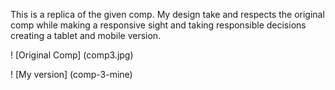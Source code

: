 This is a replica of the given comp. My design take and respects the original comp while making a responsive sight and taking
responsible decisions creating a tablet and mobile version.





! [Original Comp] (comp3.jpg)



! [My version] (comp-3-mine)
